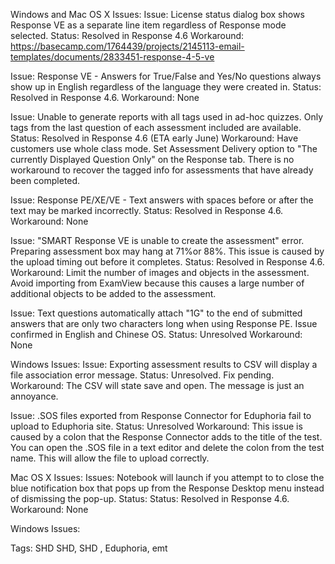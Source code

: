 

Windows and Mac OS X Issues:
Issue: License status dialog box shows Response VE as a separate line item regardless of Response mode selected.
Status: Resolved in Response 4.6
Workaround: https://basecamp.com/1764439/projects/2145113-email-templates/documents/2833451-response-4-5-ve

Issue: Response VE - Answers for True/False and Yes/No questions always show up in English regardless of the language they were created in.
Status: Resolved in Response 4.6.
Workaround: None

Issue: Unable to generate reports with all tags used in ad-hoc quizzes. Only tags from the last question of each assessment included are available.
Status: Resolved in Response 4.6 (ETA early June)
Workaround: Have customers use whole class mode. Set Assessment Delivery option to "The currently Displayed Question Only" on the Response tab. There is no workaround to recover the tagged info for assessments that have already been completed.

Issue: Response PE/XE/VE - Text answers with spaces before or after the text may be marked incorrectly.
Status: Resolved in Response 4.6.
Workaround: None

Issue: "SMART Response VE is unable to create the assessment" error. Preparing assessment box may hang at 71%or 88%. This issue is caused by the upload timing out before it completes. 
Status: Resolved in Response 4.6.
Workaround: Limit the number of images and objects in the assessment. Avoid importing from ExamView because this causes a large number of additional objects to be added to the assessment.

Issue: Text questions automatically attach "1G" to the end of submitted answers that are only two characters long when using Response PE. Issue confirmed in English and Chinese OS.
Status: Unresolved
Workaround: None

Windows Issues:
Issue: Exporting assessment results to CSV will display a file association error message.
Status: Unresolved. Fix pending.
Workaround: The CSV will state save and open. The message is just an annoyance.

Issue: .SOS files exported from Response Connector for Eduphoria fail to upload to Eduphoria site.
Status: Unresolved
Workaround: This issue is caused by a colon that the Response Connector adds to the title of the test. You can open the .SOS file in a text editor and delete the colon from the test name. This will allow the file to upload correctly.

Mac OS X Issues:
Issues: Notebook will launch if you attempt to to close the blue notification box that pops up from the Response Desktop menu instead of dismissing the pop-up.
Status: Status: Resolved in Response 4.6.
Workaround: None

Windows Issues:

Tags: SHD
SHD, SHD , Eduphoria, emt